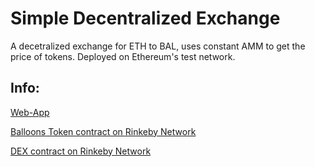 # Simple Decentralized Exchange

A decetralized exchange for ETH to BAL, uses constant AMM to get the price of tokens. Deployed on Ethereum's test network.

## Info:

[Web-App](https://unsuitable-hearing.surge.sh/)

[Balloons Token contract on Rinkeby Network](https://rinkeby.etherscan.io/address/0x98f9F884A48C0CAaf7D4D0cd53e09f4Ab43ef8fb)

[DEX contract on Rinkeby Network](https://rinkeby.etherscan.io/address/0xB8C554EcC407a70a510424e8051b7cA66eF11E69)
